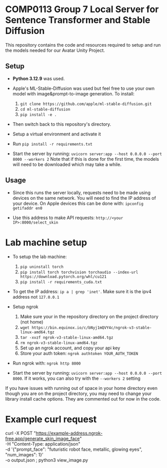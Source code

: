# COMP0113 Group 7 Local Server for Sentence Transformer and Stable Diffusion
This repository contains the code and resources required to setup and run the models needed for our Avatar Unity Project.

## Setup
* **Python 3.12.9** was used.

* Apple's ML-Stable-Diffusion was used but feel free to use your own model with image&prompt-to-image generation. To install:
    1. `git clone https://github.com/apple/ml-stable-diffusion.git`
    2. `cd ml-stable-diffusion`
    3. `pip install -e .`

* Then switch back to this repository's directory.

* Setup a virtual environment and activate it
* Run `pip install -r requirements.txt`

* Start the server by running: `uvicorn server:app --host 0.0.0.0 --port 8000 --workers 2` Note that if this is done for the first time, the models will need to be downloaded which may take a while.

## Usage
* Since this runs the server locally, requests need to be made using devices on the same network. You will need to find the IP address of your device. On Apple devices this can be done with: `ipconfig getifaddr en0`

* Use this address to make API requests: `http://<your IP>:8000/select_skin`

# Lab machine setup

* To setup the lab machine:
    1. `pip uninstall torch`
    1. `pip install torch torchvision torchaudio --index-url https://download.pytorch.org/whl/cu121`
    2. `pip install -r requirements_cuda.txt`
* To get the IP address: `ip a | grep 'inet'`. Make sure it is the ipv4 address not `127.0.0.1`
* Setup ngrok 
    1. Make sure your in the repository directory on the project directory (not home)
    2. `wget https://bin.equinox.io/c/bNyj1mQVY4c/ngrok-v3-stable-linux-amd64.tgz`
    3. `tar -xvzf ngrok-v3-stable-linux-amd64.tgz`
    4. `rm ngrok-v3-stable-linux-amd64.tgz`
    5. Set up an ngrok account, and copy your api key
    6. Store your auth token: `ngrok authtoken YOUR_AUTH_TOKEN`

* Run ngrok with: `ngrok http 8000`
* Start the server by running: `uvicorn server:app --host 0.0.0.0 --port 8000`. If it works, you can also try with the `--workers 2` setting

If you have issues with running out of space in your home directory even though you are on the project directory, you may need to change your library install cache options. 
They are commented out for now in the code.


# Example curl request
curl -X POST "https://example-address.ngrok-free.app/generate_skin_image_face" \
  -H "Content-Type: application/json" \
  -d '{"prompt_face": "futuristic robot face, metallic, glowing eyes", "num_images": 1}' \
  -o output.json ; python3 view_image.py
